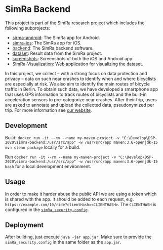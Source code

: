 # SimRa Backend

This project is part of the SimRa research project which includes the following subprojects:

- [sirma-android](https://github.com/simra-project/simra-android/): The SimRa app for Android.
- [simra-ios](https://github.com/simra-project/simra-ios): The SimRa app for iOS.
- [backend](https://github.com/simra-project/backend): The SimRa backend software.
- [dataset](https://github.com/simra-project/dataset): Result data from the SimRa project.
- [screenshots](https://github.com/simra-project/screenshots): Screenshots of both the iOS and Android app.
- [SimRa-Visualization](https://github.com/simra-project/SimRa-Visualization): Web application for visualizing the dataset.

In this project, we collect – with a strong focus on data protection and privacy – data on such near crashes to identify when and where bicyclists are especially at risk. We also aim to identify the main routes of bicycle traffic in Berlin. To obtain such data, we have developed a smartphone app that uses GPS information to track routes of bicyclists and the built-in acceleration sensors to pre-categorize near crashes. After their trip, users are asked to annotate and upload the collected data, pseudonymized per trip.
For more information see [our website](https://www.digital-future.berlin/en/research/projects/simra/).

## Development

Build: `docker run -it --rm --name my-maven-project -v "C:\Develop\DSP-2020\simra-backend:/usr/src/app" -w /usr/src/app maven:3.6-openjdk-15 mvn clean package` locally for a build.

Run `docker run -it --rm --name my-maven-project -v "C:\Develop\DSP-2020\simra-backend:/usr/src/app" -w /usr/src/app maven:3.6-openjdk-15 bash` for a local development environment.

## Usage

In order to make it harder abuse the public API we are using a token which is shared with the app. It should be added to each request, e.g. `https://example.com/10/ride?clientHash=<CLIENTHASH>`. The `CLIENTHASH` is configured in the [`simRa_security.config`](./simRa_security.config.example).

## Deployment

After building, just execute `java -jar app.jar`. Make sure to provide the `simRa_security.config` in the same folder as the `app.jar`.
